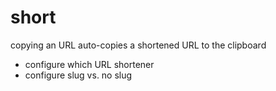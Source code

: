 short
=====

copying an URL auto-copies a shortened URL to the clipboard

- configure which URL shortener
- configure slug vs. no slug
